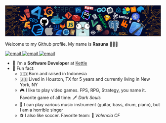![](/assets/header.png)

Welcome to my Github profile. My name is **Rasuna** 👨🏻‍💻

<p>
  <a href="mailto:rasuna.khatami@wearekettle.com">
    <img src="https://img.shields.io/badge/Email-D14836?style=flat-square&logo=gmail&logoColor=white" alt="email" />
  </a>
  <a href="https://twitter.com/rasunabaker">
    <img src="https://img.shields.io/badge/Twitter-1DA1F2?style=flat-square&logo=twitter&logoColor=white" alt="email" />
  </a>
  <a href="https://linkedin.com/in/rasuna">
    <img src="https://img.shields.io/badge/Linkedin-0077B5?style=flat-square&logo=linkedin&logoColor=white" alt="email" />
  </a>
</p>

- 💼 I’m a **Software Developer** at [Kettle](https://github.com/kettle)
- 🤪 Fun fact:
  - 🇮🇩 Born and raised in Indonesia
  - 🇺🇸 Lived in Houston, TX for 5 years and currently living in New York, NY
  - 🎮 I like to play video games. FPS, RPG, Strategy, you name it. Favorite game of all time: 🗡 _Dark Souls_
  - 🎸 I can play various music instrument (guitar, bass, drum, piano), but I am a horrible singer
  - ⚽️ I also like soccer. Favorite team: 🦇 _Valencia CF_
